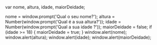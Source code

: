 var nome, altura, idade, maiorDeidade;


nome = window.prompt('Qual o seu nome?');
altura = Number(window.prompt('Qual é a sua altura?'));
idade = Number(window.prompt('Qual a sua idade ?'));
maiorDeidade = false;
if (idade >= 18) {
  maiorDeidade = true;
}
window.alert(nome);
window.alert(altura);
window.alert(idade);
window.alert(maiorDeidade);
